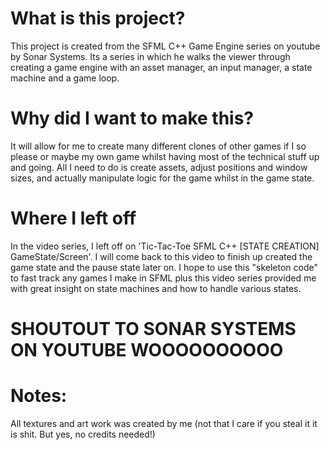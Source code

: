 # What is this project?
This project is created from the SFML C++ Game Engine series on youtube by Sonar Systems.
Its a series in which he walks the viewer through creating a game engine with an asset manager, an input manager, a state machine and a game loop.

# Why did I want to make this?
It will allow for me to create many different clones of other games if I so please or maybe my own game whilst having most of the technical stuff up and going. All I need to do is create assets, adjust positions and window sizes, and actually manipulate logic for the game whilst in the game state.

# Where I left off
In the video series, I left off on 'Tic-Tac-Toe SFML C++ [STATE CREATION] GameState/Screen'. I will come back to this video to finish up created the game state and the pause state later on. I hope to use this "skeleton code" to fast track any games I make in SFML plus this video series provided me with great insight on state machines and how to handle various states.

# SHOUTOUT TO SONAR SYSTEMS ON YOUTUBE WOOOOOOOOOO

# Notes:
All textures and art work was created by me (not that I care if you steal it it is shit. But yes, no credits needed!)